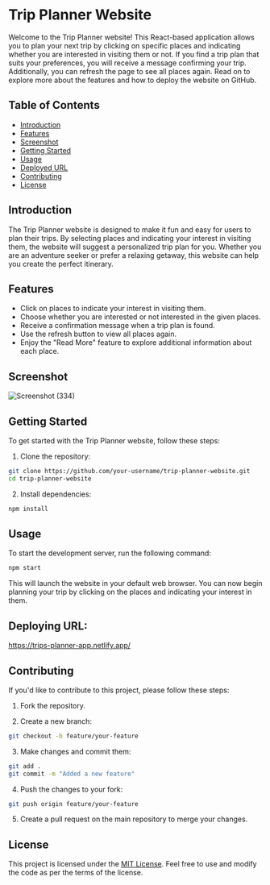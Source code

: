 # Trip Planner Website

Welcome to the Trip Planner website! This React-based application allows you to plan your next trip by clicking on specific places and indicating whether you are interested in visiting them or not. If you find a trip plan that suits your preferences, you will receive a message confirming your trip. Additionally, you can refresh the page to see all places again. Read on to explore more about the features and how to deploy the website on GitHub.

## Table of Contents

- [Introduction](#introduction)
- [Features](#features)
- [Screenshot](#screenshot)
- [Getting Started](#getting-started)
- [Usage](#usage)
- [Deployed URL](#deployed)
- [Contributing](#contributing)
- [License](#license)

## Introduction

The Trip Planner website is designed to make it fun and easy for users to plan their trips. By selecting places and indicating your interest in visiting them, the website will suggest a personalized trip plan for you. Whether you are an adventure seeker or prefer a relaxing getaway, this website can help you create the perfect itinerary.

## Features

- Click on places to indicate your interest in visiting them.
- Choose whether you are interested or not interested in the given places.
- Receive a confirmation message when a trip plan is found.
- Use the refresh button to view all places again.
- Enjoy the "Read More" feature to explore additional information about each place.

## Screenshot

![Screenshot (334)](https://github.com/ramanbajpai7/trip-planner/assets/84241394/5891d00d-7f02-4e73-bbe5-4ee8d82dfb10)


## Getting Started

To get started with the Trip Planner website, follow these steps:

1. Clone the repository:

```bash
git clone https://github.com/your-username/trip-planner-website.git
cd trip-planner-website
```

2. Install dependencies:

```bash
npm install
```

## Usage

To start the development server, run the following command:

```bash
npm start
```

This will launch the website in your default web browser. You can now begin planning your trip by clicking on the places and indicating your interest in them.

## Deploying URL:
https://trips-planner-app.netlify.app/

## Contributing

If you'd like to contribute to this project, please follow these steps:

1. Fork the repository.

2. Create a new branch:

```bash
git checkout -b feature/your-feature
```

3. Make changes and commit them:

```bash
git add .
git commit -m "Added a new feature"
```

4. Push the changes to your fork:

```bash
git push origin feature/your-feature
```

5. Create a pull request on the main repository to merge your changes.

## License

This project is licensed under the [MIT License](LICENSE). Feel free to use and modify the code as per the terms of the license.
